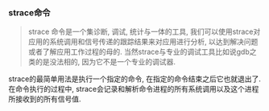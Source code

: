 ### strace命令

> strace 命令是一个集诊断, 调试, 统计与一体的工具, 我们可以使用strace对应用的系统调用和信号传递的跟踪结果来对应用进行分析, 以达到解决问题或者了解应用工作过程的母的. 当然strace与专业的调试工具比如说gdb之类的是没法相的, 因为它不是一个专业的调试器.

strace的最简单用法是执行一个指定的命令, 在指定的命令结束之后它也就退出了. 在命令执行的过程中, strace会记录和解析命令进程的所有系统调用以及这个进程所接收到的所有信号值.